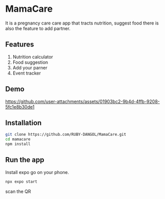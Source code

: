 # MamaCare
It is a pregnancy care care app that tracts nutrition, suggest food there is also the feature to add partner.
## Features
1. Nutrition calculator
2. Food suggestion
3. Add your parner
4. Event tracker
## Demo 
https://github.com/user-attachments/assets/01903bc2-9b4d-4ffb-9208-5fc1e8b30de1

## Installation
```bash
git clone https://github.com/RUBY-DANGOL/MamaCare.git
cd mamacare
npm install
```

## Run the app 
Install expo go on your phone.
```bash
npx expo start
```
scan the QR 



